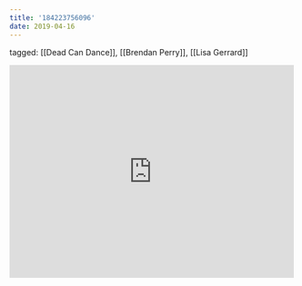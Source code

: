 ```yaml
---
title: '184223756096'
date: 2019-04-16
---
```

tagged: [[Dead Can Dance]], [[Brendan Perry]], [[Lisa Gerrard]]
<iframe allow="accelerometer; autoplay; clipboard-write; encrypted-media; gyroscope; picture-in-picture" allowfullscreen="" frameborder="0" height="375" id="youtube_iframe" src="https://www.youtube.com/embed/g0L5RFspwyE?feature=oembed&amp;enablejsapi=1&amp;origin=https://safe.txmblr.com&amp;wmode=opaque" width="500"></iframe>